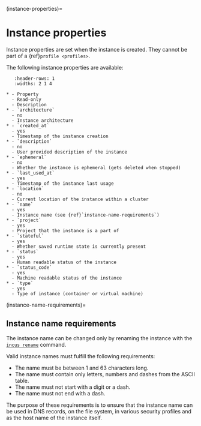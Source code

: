 (instance-properties)=
# Instance properties

Instance properties are set when the instance is created.
They cannot be part of a {ref}`profile <profiles>`.

The following instance properties are available:

```{list-table}
   :header-rows: 1
   :widths: 2 1 4

* - Property
  - Read-only
  - Description
* - `architecture`
  - no
  - Instance architecture
* - `created_at`
  - yes
  - Timestamp of the instance creation
* - `description`
  - no
  - User provided description of the instance
* - `ephemeral`
  - no
  - Whether the instance is ephemeral (gets deleted when stopped)
* - `last_used_at`
  - yes
  - Timestamp of the instance last usage
* - `location`
  - no
  - Current location of the instance within a cluster
* - `name`
  - yes
  - Instance name (see {ref}`instance-name-requirements`)
* - `project`
  - yes
  - Project that the instance is a part of
* - `stateful`
  - yes
  - Whether saved runtime state is currently present
* - `status`
  - yes
  - Human readable status of the instance
* - `status_code`
  - yes
  - Machine readable status of the instance
* - `type`
  - yes
  - Type of instance (container or virtual machine)
```

(instance-name-requirements)=
## Instance name requirements

The instance name can be changed only by renaming the instance with the [`incus rename`](incus_rename.md) command.

Valid instance names must fulfill the following requirements:

- The name must be between 1 and 63 characters long.
- The name must contain only letters, numbers and dashes from the ASCII table.
- The name must not start with a digit or a dash.
- The name must not end with a dash.

The purpose of these requirements is to ensure that the instance name can be used in DNS records, on the file system, in various security profiles and as the host name of the instance itself.

